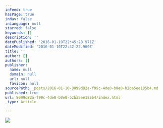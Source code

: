 ```yaml
---
inFeed: true
hasPage: true
inNav: false
inLanguage: null
starred: false
keywords: []
description: ''
datePublished: '2016-01-10T22:45:28.971Z'
dateModified: '2016-01-10T22:42:22.960Z'
title: ''
author: []
authors: []
publisher:
  name: null
  domain: null
  url: null
  favicon: null
sourcePath: _posts/2016-01-10-8099d82a-f99c-4de0-b0e0-b2ba5ee185b4.md
published: true
url: 8099d82a-f99c-4de0-b0e0-b2ba5ee185b4/index.html
_type: Article

---
```

![](https://the-grid-user-content.s3-us-west-2.amazonaws.com/a0f4180b-9eb7-4efb-9da3-71476eef87f6.jpg)